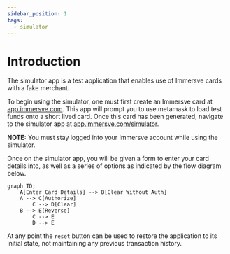```yaml
---
sidebar_position: 1
tags:
  - simulator
---
```


# Introduction

The simulator app is a test application that enables use of Immersve cards with a fake merchant.

To begin using the simulator, one must first create an Immersve card at [app.immersve.com](https://app.immersve.com). This app will prompt you to
use metamask to load test funds onto a short lived card. Once this card has been generated, navigate to the simulator app 
at [app.immersve.com/simulator](https://app.immersve.com/simulator). 

**NOTE:** You must stay logged into your Immersve account while using the simulator.

Once on the simulator app, you will be given a form to enter your card details into, as well as a series of options as indicated
by the flow diagram below.


```mermaid
graph TD;
    A[Enter Card Details] --> B[Clear Without Auth]
    A --> C[Authorize]
		C --> D[Clear]
    B --> E[Reverse]
		C --> E
		D --> E

```

At any point the `reset` button can be used to restore the application to its initial state, not maintaining any previous transaction history.
